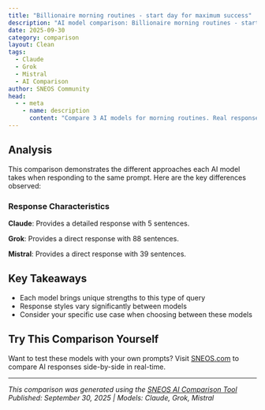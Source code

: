 ```yaml
---
title: "Billionaire morning routines - start day for maximum success"
description: "AI model comparison: Billionaire morning routines - start day for maximum success..."
date: 2025-09-30
category: comparison
layout: Clean
tags:
  - Claude
  - Grok
  - Mistral
  - AI Comparison
author: SNEOS Community
head:
  - - meta
    - name: description
      content: "Compare 3 AI models for morning routines. Real responses from Claude, Grok, Mistral with detailed analysis."
---
```


<ChatComparison
  title="Billionaire morning routines - start day for maximum success"
  prompt="Billionaire morning routines - start day for maximum success"
  :responses='{
    "Claude": "# Billionaire Morning Routines: Key Patterns for Success\n\n## Common Elements Among High Achievers\n\n### **Early Rising (5:00-6:30 AM)**\n- Jeff Bezos: 8 hours of sleep, wakes naturally without alarms\n- Tim Cook (Apple): Up at 4:30 AM\n- Bob Iger (former Disney): 4:30 AM start\n- Warren Buffett: Consistent 6:45 AM wake-up\n\n### **Physical Activity**\n- **Richard Branson**: Kite surfing, tennis, or gym workout\n- **Mark Zuckerberg**: Running (aims for 365 miles/year)\n- **Oprah Winfrey**: 20-minute meditation \u002B exercise\n- **Jack Dorsey**: 6-mile jog or 30-minute workout\n\n### **Mental Preparation**\n- **Ray Dalio**: Meditation (Transcendental Meditation)\n- **Marc Benioff**: Mindfulness and gratitude practice\n- **Ariana Huffington**: No phone for first 30 minutes\n- **Bill Gates**: Reading for 1 hour\n\n## **The Success Framework**\n\n### **1. Prime Your Energy**\n- Hydrate immediately (16-20 oz water)\n- Natural light exposure\n- Avoid phone/email for first 30-60 minutes\n- Light stretching or movement\n\n### **2. Focus Your Mind**\n- 10-20 minutes meditation or journaling\n- Review top 3 priorities for the day\n- Visualize successful outcomes\n- Read industry news or educational content\n\n### **3. Fuel Your Body**\n- Consistent breakfast timing\n- High-protein, nutrient-dense meals\n- Many skip breakfast or do intermittent fasting\n- Limit caffeine to optimize natural energy\n\n## **Adaptable Template**\n\n**5:30-6:00 AM**: Wake up, hydrate, light exposure\n**6:00-6:30 AM**: Exercise or movement\n**6:30-7:00 AM**: Meditation, journaling, or reading\n**7:00-7:30 AM**: Breakfast and day planning\n**7:30-8:00 AM**: Email/communication catch-up\n\n## **Key Principles**\n\n\u2705 **Consistency over perfection**\n\u2705 **Design around your chronotype**\n\u2705 **Batch decision-making** (same breakfast, workout, etc.)\n\u2705 **Protect the first hour** from reactive tasks\n\u2705 **Invest in future self** through learning/health\n\nThe most successful routines are sustainable and aligned with your personal energy patterns and goals.",
    "Grok": "Many billionaires attribute their success to disciplined morning routines that set the tone for productivity, focus, and personal growth. While routines vary depending on personality and industry, common patterns emerge from studying the habits of successful individuals like Elon Musk, Oprah Winfrey, Jeff Bezos, and others. Here\u0027s a guide to crafting a billionaire-inspired morning routine to start your day for maximum success:\n\n---\n\n### 1. Wake Up Early\n- **Why it works**: Most billionaires start their day before the rest of the world. This gives them quiet, uninterrupted time to focus on high-priority tasks or self-improvement.\n- **Examples**:\n  - Elon Musk wakes up around 7:00 AM but often works late into the night, emphasizing starting the day with intent.\n  - Oprah Winfrey rises around 6:00 AM to enjoy a peaceful start.\n  - Jeff Bezos reportedly wakes up naturally (without an alarm) by 7:00 AM, prioritizing sleep but still starting early.\n- **Action**: Set a consistent wake-up time between 5:00-7:00 AM. Use the first hour (often called the \u0022Golden Hour\u0022) for yourself before distractions kick in.\n\n---\n\n### 2. Hydrate and Nourish\n- **Why it works**: Starting the day with hydration and a nutritious breakfast boosts energy, mental clarity, and overall health.\n- **Examples**:\n  - Mark Zuckerberg keeps it simple with water and a light meal to fuel his focus.\n  - Many successful people, like Richard Branson, emphasize drinking water first thing in the morning to rehydrate after sleep.\n- **Action**: Drink a glass of water (with lemon if preferred) right after waking up. Follow with a balanced breakfast\u2014think protein, healthy fats, and complex carbs (e.g., eggs, avocado toast, or a smoothie). Avoid heavy, sugary foods that cause energy crashes.\n\n---\n\n### 3. Exercise or Move Your Body\n- **Why it works**: Physical activity increases energy, reduces stress, and improves focus through the release of endorphins.\n- **Examples**:\n  - Richard Branson starts his day with exercise, often tennis or kitesurfing, to get his blood pumping.\n  - Mark Cuban works out for an hour most mornings, including cardio and strength training.\n  - Oprah Winfrey incorporates movement, such as walking or yoga, into her routine.\n- **Action**: Dedicate 20-60 minutes to exercise. It can be a full workout (gym, running) or something lighter (stretching, yoga, or a brisk walk). Consistency matters more than intensity.\n\n---\n\n### 4. Practice Mindfulness or Meditation\n- **Why it works**: Mental clarity and emotional balance are critical for high-stakes decision-making. Meditation or mindfulness reduces anxiety and sharpens focus.\n- **Examples**:\n  - Ray Dalio, the billionaire investor, practices transcendental meditation twice a day, including in the morning.\n  - Oprah Winfrey meditates for 20 minutes each morning to center herself.\n  - Bill Gates often spends time thinking deeply or reading to start his day with clarity.\n- **Action**: Spend 5-20 minutes on meditation, deep breathing, or journaling. Apps like Headspace or Calm can guide beginners. Alternatively, reflect on your goals or practice gratitude to align your mindset.\n\n---\n\n### 5. Plan and Prioritize\n- **Why it works**: Successful people don\u2019t waste time on trivial tasks. They start the day with a clear plan and focus on high-impact activities.\n- **Examples**:\n  - Elon Musk is known for time-blocking his day in 5-minute increments, starting with reviewing his most critical tasks.\n  - Jeff Bezos focuses on \u0022high IQ\u0022 decisions in the morning when his mind is sharpest, tackling complex problems first.\n- **Action**: Review your to-do list or calendar for the day. Identify your top 1-3 priorities (often called \u0022big rocks\u0022) and tackle them early. Use tools like a planner or apps (e.g., Todoist, Notion) to stay organized.\n\n---\n\n### 6. Learn or Read\n- **Why it works**: Continuous learning keeps billionaires ahead of the curve. Mornings are ideal for absorbing new information without distractions.\n- **Examples**:\n  - Warren Buffett spends a significant part of his morning reading newspapers, reports, and books to stay informed.\n  - Bill Gates reads for at least an hour each day, often starting in the morning, to expand his knowledge.\n- **Action**: Dedicate 15-30 minutes to reading something educational or inspiring\u2014books, industry news, or research relevant to your goals. Avoid mindless scrolling on social media.\n\n---\n\n### 7. Avoid Technology Overload\n- **Why it works**: Checking emails or social media first thing can derail focus and put you in a reactive mode rather than a proactive one.\n- **Examples**:\n  - Tim Cook (Apple CEO) wakes up early to review emails but balances it with exercise and personal time.\n  - Many billionaires, like Cal Newport (author and productivity expert often cited by high achievers), advocate for delayed tech use to protect mental space.\n- **Action**: Resist the urge to check your phone for the first 30-60 minutes. If you must engage with tech, limit it to reviewing your calendar or quick high-level updates. Turn off non-essential notifications.\n\n---\n\n### Sample Billionaire-Inspired Morning Routine (5:30 AM - 8:00 AM)\n1. **5:30 AM - Wake Up**: Rise early and make your bed to instill discipline.\n2. **5:35 AM - Hydrate**: Drink a glass of water to kickstart your system.\n3. **5:40 AM - Mindfulness**: Spend 10 minutes meditating or journaling gratitude.\n4. **5:50 AM - Exercise**: Do a 30-minute workout (run, yoga, or weights).\n5. **6:20 AM - Shower \u0026 Breakfast**: Refresh and eat a nutrient-dense meal.\n6. **6:45 AM - Learn**: Read a book or article for 20 minutes.\n7. **7:05 AM - Plan**: Review your top 3 goals for the day and time-block tasks.\n8. **7:30 AM - Start Work**: Begin with your most important, high-value task.\n\n---\n\n### Key Principles for Success\n- **Consistency**: Stick to your routine even on weekends to build a habit.\n- **Personalization**: Adapt the routine to your lifestyle and energy levels. Not everyone is a morning person, so adjust timing as needed.\n- **Sleep First**: No billionaire skips on sleep for the sake of waking early. Aim for 7-8 hours of quality rest (e.g., Jeff Bezos prioritizes sleep for clear thinking).\n- **Mindset**: Start with a positive, solution-oriented attitude. Avoid stress or negativity in the first hour.\n\n---\n\nBy adopting elements of these billionaire morning routines, you can cultivate discipline, focus, and energy to maximize your day. Start small\u2014choose 2-3 habits to implement\u2014and build over time. Success is often the result of consistent, intentional actions rather than overnight change.",
    "Mistral": "Billionaires often have well-structured morning routines that help them start their day productively and set them up for success. Here are some common elements found in the morning routines of highly successful people:\n\n1. **Early Wake-Up**: Many billionaires wake up early, often between 4 AM and 6 AM. This gives them a head start on the day and allows for quiet, focused time before the rest of the world is awake.\n\n2. **Exercise**: Regular exercise is a common theme. This could be anything from a gym workout, yoga, or a morning run. Exercise boosts energy levels, improves mood, and enhances cognitive function.\n\n3. **Mindfulness and Meditation**: Practices like meditation, deep breathing, or journaling help clear the mind and reduce stress. This can set a calm and focused tone for the day.\n\n4. **Healthy Breakfast**: A nutritious breakfast provides the energy needed to tackle the day\u0027s challenges. Many successful people opt for a balanced meal that includes proteins, healthy fats, and complex carbohydrates.\n\n5. **Reading and Learning**: Spending time reading books, articles, or industry reports keeps the mind sharp and informed. This habit can provide new ideas and perspectives.\n\n6. **Planning and Prioritizing**: Reviewing the day\u0027s schedule and setting priorities helps ensure that the most important tasks are addressed first. This can include making a to-do list or using a planner.\n\n7. **Gratitude Practice**: Taking a moment to reflect on what you are grateful for can foster a positive mindset and improve overall well-being.\n\n8. **Hydration**: Drinking water first thing in the morning helps rehydrate the body after a night of sleep and can boost metabolism.\n\n9. **Personal Time**: Spending quality time with family or engaging in a personal hobby can provide a sense of balance and fulfillment.\n\n10. **Consistent Routine**: Maintaining a consistent routine helps establish a rhythm and reduces decision fatigue, allowing more mental energy to be directed towards important tasks.\n\nHere are a few examples of specific billionaires and their morning routines:\n\n- **Elon Musk**: Known for his early mornings, Musk often starts his day around 7 AM with a quick shower and coffee. He then dives into emails and critical tasks.\n\n- **Oprah Winfrey**: Oprah starts her day with meditation and exercise, followed by a healthy breakfast. She also practices gratitude and sets intentions for the day.\n\n- **Jeff Bezos**: Bezos prioritizes a good night\u0027s sleep and wakes up naturally without an alarm. He spends his mornings with his family, enjoying a leisurely breakfast before diving into work.\n\n- **Richard Branson**: Branson wakes up around 5 AM and starts his day with exercise, often a game of tennis. He then spends time with his family before heading to work.\n\n- **Mark Zuckerberg**: Zuckerberg wakes up around 8 AM and starts his day with a simple routine that includes exercise and a quick breakfast. He focuses on minimizing decision fatigue by wearing the same type of clothes every day.\n\nBy incorporating some of these habits into your own morning routine, you can set yourself up for a productive and successful day."
  }'
  published-date="13:44"
/>

## Analysis

This comparison demonstrates the different approaches each AI model takes when responding to the same prompt. Here are the key differences observed:

### Response Characteristics

**Claude**: Provides a detailed response with 5 sentences. 

**Grok**: Provides a direct response with 88 sentences. 

**Mistral**: Provides a direct response with 39 sentences. 

## Key Takeaways

- Each model brings unique strengths to this type of query
- Response styles vary significantly between models
- Consider your specific use case when choosing between these models

## Try This Comparison Yourself

Want to test these models with your own prompts? Visit [SNEOS.com](https://sneos.com) to compare AI responses side-by-side in real-time.

---

*This comparison was generated using the [SNEOS AI Comparison Tool](https://sneos.com)*
*Published: September 30, 2025 | Models: Claude, Grok, Mistral*
